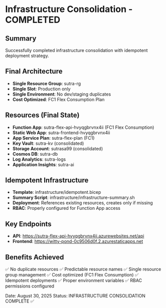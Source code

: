 # Infrastructure Consolidation - COMPLETED

## Summary

Successfully completed infrastructure consolidation with idempotent deployment strategy.

## Final Architecture

- **Single Resource Group**: sutra-rg
- **Single Slot**: Production only
- **Single Environment**: No dev/staging duplicates
- **Cost Optimized**: FC1 Flex Consumption Plan

## Resources (Final State)

- **Function App**: sutra-flex-api-hvyqgbrvnx4ii (FC1 Flex Consumption)
- **Static Web App**: sutra-frontend-hvyqgbrvnx4ii
- **App Service Plan**: sutra-flex-plan (FC1)
- **Key Vault**: sutra-kv (consolidated)
- **Storage Account**: sutrasa99 (consolidated)
- **Cosmos DB**: sutra-db
- **Log Analytics**: sutra-logs
- **Application Insights**: sutra-ai

## Idempotent Infrastructure

- **Template**: infrastructure/idempotent.bicep
- **Summary Script**: infrastructure/infrastructure-summary.sh
- **Deployment**: References existing resources, creates only if missing
- **RBAC**: Properly configured for Function App access

## Key Endpoints

- **API**: https://sutra-flex-api-hvyqgbrvnx4ii.azurewebsites.net/api
- **Frontend**: https://witty-pond-0c9506d0f.2.azurestaticapps.net

## Benefits Achieved

✅ No duplicate resources
✅ Predictable resource names
✅ Single resource group management
✅ Cost optimized (FC1 Flex Consumption)
✅ Idempotent deployments
✅ Proper environment variables
✅ RBAC permissions configured

Date: August 30, 2025
Status: INFRASTRUCTURE CONSOLIDATION COMPLETE ✅

